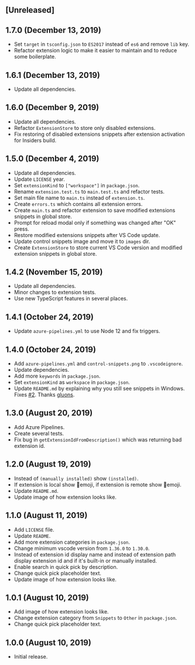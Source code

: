 ## [Unreleased]

## 1.7.0 (December 13, 2019)

- Set `target` in `tsconfig.json` to `ES2017` instead of `es6` and remove `lib` key.
- Refactor extension logic to make it easier to maintain and to reduce some boilerplate.

## 1.6.1 (December 13, 2019)

- Update all dependencies.

## 1.6.0 (December 9, 2019)

- Update all dependencies.
- Refactor `ExtensionStore` to store only disabled extensions.
- Fix restoring of disabled extensions snippets after extension activation for Insiders build.

## 1.5.0 (December 4, 2019)

- Update all dependencies.
- Update `LICENSE` year.
- Set `extensionKind` to `["workspace"]` in `package.json`.
- Rename `extension.test.ts` to `main.test.ts` and refactor tests.
- Set main file name to `main.ts` instead of `extension.ts`.
- Create `errors.ts` which contains all extension errors.
- Create `main.ts` and refactor extension to save modified extensions snippets in global store.
- Prompt for reload modal only if something was changed after "OK" press.
- Restore modified extensions snippets after VS Code update.
- Update control snippets image and move it to `images` dir.
- Create `ExtensionStore` to store current VS Code version and modified extension snippets in global store.

## 1.4.2 (November 15, 2019)

- Update all dependencies.
- Minor changes to extension tests.
- Use new TypeScript features in several places.

## 1.4.1 (October 24, 2019)

- Update `azure-pipelines.yml` to use Node 12 and fix triggers.

## 1.4.0 (October 24, 2019)

- Add `azure-pipelines.yml` and `control-snippets.png` to `.vscodeignore`.
- Update dependencies.
- Add more `keywords` in `package.json`.
- Set `extensionKind` as `workspace` in `package.json`.
- Update `README.md` by explaining why you still see snippets in Windows. Fixes [#2](https://github.com/svipas/vscode-control-snippets/issues/2). Thanks [gluons](https://github.com/gluons).

## 1.3.0 (August 20, 2019)

- Add Azure Pipelines.
- Create several tests.
- Fix bug in `getExtensionIdFromDescription()` which was returning bad extension id.

## 1.2.0 (August 19, 2019)

- Instead of `(manually installed)` show `(installed)`.
- If extension is local show 🔋emoji, if extension is remote show 🔌emoji.
- Update `README.md`.
- Update image of how extension looks like.

## 1.1.0 (August 11, 2019)

- Add `LICENSE` file.
- Update `README`.
- Add more extension categories in `package.json`.
- Change minimum vscode version from `1.36.0` to `1.30.0`.
- Instead of extension id display name and instead of extension path display extension id and if it's built-in or manually installed.
- Enable search in quick pick by description.
- Change quick pick placeholder text.
- Update image of how extension looks like.

## 1.0.1 (August 10, 2019)

- Add image of how extension looks like.
- Change extension category from `Snippets` to `Other` in `package.json`.
- Change quick pick placeholder text.

## 1.0.0 (August 10, 2019)

- Initial release.
